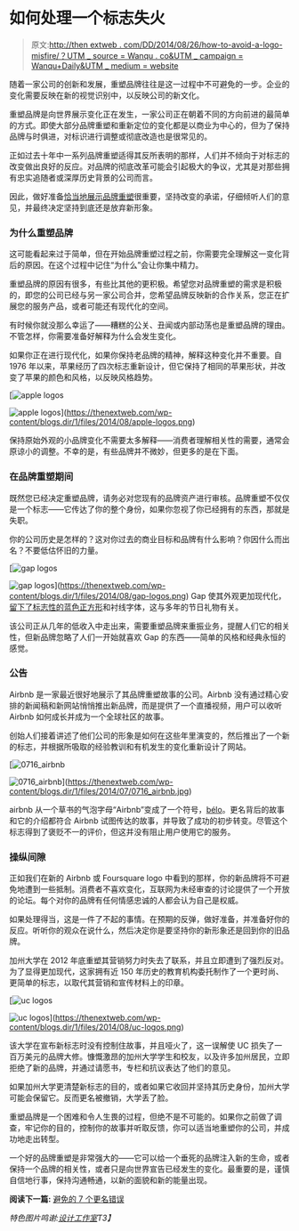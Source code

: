 # 如何处理一个标志失火

> 原文:[http://then extweb . com/DD/2014/08/26/how-to-avoid-a-logo-misfire/？UTM _ source = Wanqu . co&UTM _ campaign = Wanqu+Daily&UTM _ medium = website](http://thenextweb.com/dd/2014/08/26/how-to-avoid-a-logo-misfire/?utm_source=wanqu.co&utm_campaign=Wanqu+Daily&utm_medium=website)

随着一家公司的创新和发展，重塑品牌往往是这一过程中不可避免的一步。企业的变化需要反映在新的视觉识别中，以反映公司的新文化。

重塑品牌是向世界展示变化正在发生，一家公司正在朝着不同的方向前进的最简单的方式。即使大部分品牌重塑和重新定位的变化都是以商业为中心的，但为了保持品牌与时俱进，对标识进行调整或彻底改造也是很常见的。

正如过去十年中一系列品牌重塑适得其反所表明的那样，人们并不倾向于对标志的改变做出良好的反应。对品牌的彻底改革可能会引起极大的争议，尤其是对那些拥有忠实追随者或深厚历史背景的公司而言。

因此，做好准备[恰当地展示品牌重塑](https://thenextweb.com/news/8-steps-successfully-rebrand-business)很重要，坚持改变的承诺，仔细倾听人们的意见，并最终决定坚持到底还是放弃新形象。

### 为什么重塑品牌

这可能看起来过于简单，但在开始品牌重塑过程之前，你需要完全理解这一变化背后的原因。在这个过程中记住“为什么”会让你集中精力。

重塑品牌的原因有很多，有些比其他的更积极。希望您对品牌重塑的需求是积极的，即您的公司已经与另一家公司合并，您希望品牌反映新的合作关系，您正在扩展您的服务产品，或者可能还有现代化的空间。

有时候你就没那么幸运了——糟糕的公关、丑闻或内部动荡也是重塑品牌的理由。不管怎样，你需要准备好解释为什么会发生变化。

如果你正在进行现代化，如果你保持老品牌的精神，解释这种变化并不重要。自 1976 年以来，苹果经历了四次标志重新设计，但它保持了相同的苹果形状，并改变了苹果的颜色和风格，以反映风格趋势。

[](https://thenextweb.com/wp-content/blogs.dir/1/files/2014/08/apple-logos.png)

[![apple logos](../Images/2c8cfd1464acd28ff11fdb7496d97738.png)

<noscript><img loading="lazy" class="aligncenter size-fullwidth_post wp-image-793092" src="../Images/2c8cfd1464acd28ff11fdb7496d97738.png" alt="apple logos" srcset="https://cdn0.tnwcdn.com/wp-content/blogs.dir/1/files/2014/08/apple-logos-730x231.png 730w, https://cdn0.tnwcdn.com/wp-content/blogs.dir/1/files/2014/08/apple-logos-220x69.png 220w, https://cdn0.tnwcdn.com/wp-content/blogs.dir/1/files/2014/08/apple-logos-520x164.png 520w, https://cdn0.tnwcdn.com/wp-content/blogs.dir/1/files/2014/08/apple-logos.png 1312w" data-original-src="https://cdn0.tnwcdn.com/wp-content/blogs.dir/1/files/2014/08/apple-logos-730x231.png"/></noscript>](https://thenextweb.com/wp-content/blogs.dir/1/files/2014/08/apple-logos.png) 

[](https://thenextweb.com/wp-content/blogs.dir/1/files/2014/08/apple-logos.png)

保持原始外观的小品牌变化不需要太多解释——消费者理解相关性的需要，通常会原谅小的调整。不幸的是，有些品牌并不微妙，但更多的是在下面。

### 在品牌重塑期间

既然您已经决定重塑品牌，请务必对您现有的品牌资产进行审核。品牌重塑不仅仅是一个标志——它传达了你的整个身份，如果你忽视了你已经拥有的东西，那就是失职。

你的公司历史是怎样的？这对你过去的商业目标和品牌有什么影响？你因什么而出名？不要低估怀旧的力量。

[![gap logos](../Images/2229b1b0117601b88483b871172a37da.png)

<noscript><img loading="lazy" class="wp-image-793093 alignright" src="../Images/2229b1b0117601b88483b871172a37da.png" alt="gap logos" srcset="https://cdn0.tnwcdn.com/wp-content/blogs.dir/1/files/2014/08/gap-logos-730x405.png 730w, https://cdn0.tnwcdn.com/wp-content/blogs.dir/1/files/2014/08/gap-logos-220x122.png 220w, https://cdn0.tnwcdn.com/wp-content/blogs.dir/1/files/2014/08/gap-logos-520x288.png 520w, https://cdn0.tnwcdn.com/wp-content/blogs.dir/1/files/2014/08/gap-logos.png 782w" data-original-src="https://cdn0.tnwcdn.com/wp-content/blogs.dir/1/files/2014/08/gap-logos-730x405.png"/></noscript>](https://thenextweb.com/wp-content/blogs.dir/1/files/2014/08/gap-logos.png) Gap 使其外观更加现代化，[留下了标志性的蓝色正方形](http://adage.com/article/news/branding-gap-s-logo-change-disaster/146525/)和衬线字体，这与多年的节日礼物有关。

该公司正从几年的低收入中走出来，需要重塑品牌来重振业务，提醒人们它的相关性，但新品牌忽略了人们一开始就喜欢 Gap 的东西——简单的风格和经典永恒的感觉。

### 公告

Airbnb 是一家最近很好地展示了其品牌重塑故事的公司。Airbnb 没有通过精心安排的新闻稿和新网站悄悄推出新品牌，而是提供了一个直播视频，用户可以收听 Airbnb 如何成长并成为一个全球社区的故事。

创始人们接着讲述了他们公司的形象是如何在这些年里演变的，然后推出了一个新的标志，并根据所吸取的经验教训和有机发生的变化重新设计了网站。

[](https://thenextweb.com/wp-content/blogs.dir/1/files/2014/07/0716_airbnb.jpg)

[![0716_airbnb](../Images/2c1c86aeba37e666bf7a5df013634b73.png)

<noscript><img loading="lazy" class="aligncenter wp-image-780808" src="../Images/2c1c86aeba37e666bf7a5df013634b73.png" alt="0716_airbnb" srcset="https://cdn0.tnwcdn.com/wp-content/blogs.dir/1/files/2014/07/0716_airbnb.jpg 655w, https://cdn0.tnwcdn.com/wp-content/blogs.dir/1/files/2014/07/0716_airbnb-220x138.jpg 220w, https://cdn0.tnwcdn.com/wp-content/blogs.dir/1/files/2014/07/0716_airbnb-520x327.jpg 520w" data-original-src="https://cdn0.tnwcdn.com/wp-content/blogs.dir/1/files/2014/07/0716_airbnb.jpg"/></noscript>](https://thenextweb.com/wp-content/blogs.dir/1/files/2014/07/0716_airbnb.jpg) 

[](https://thenextweb.com/wp-content/blogs.dir/1/files/2014/07/0716_airbnb.jpg)

airbnb 从一个草书的气泡字母“Airbnb”变成了一个符号，[bélo](https://thenextweb.com/news/airbnb-updates-design-introduces-new-belo-logo)。更名背后的故事和它的介绍都符合 Airbnb 试图传达的故事，并导致了成功的初步转变。尽管这个标志得到了褒贬不一的评价，但这并没有阻止用户使用它的服务。

### 操纵间隙

正如我们在新的 Airbnb 或 Foursquare logo 中看到的那样，你的新品牌将不可避免地遭到一些抵制。消费者不喜欢变化，互联网为未经审查的讨论提供了一个开放的论坛。每个对你的品牌有任何情感忠诚的人都会认为自己是权威。

如果处理得当，这是一件了不起的事情。在预期的反弹，做好准备，并准备好你的反应。听听你的观众在说什么，然后决定你是要坚持你的新形象还是回到你的旧品牌。

加州大学在 2012 年底重塑其营销努力时失去了联系，并且立即遭到了强烈反对。为了显得更加现代，这家拥有近 150 年历史的教育机构委托制作了一个更时尚、更简单的标志，以取代其营销和宣传材料上的印章。

[](https://thenextweb.com/wp-content/blogs.dir/1/files/2014/08/uc-logos.png)

[![uc logos](../Images/2e90526382320f3281cbe05391b47bde.png)

<noscript><img loading="lazy" class="aligncenter wp-image-793094" src="../Images/2e90526382320f3281cbe05391b47bde.png" alt="uc logos" srcset="https://cdn0.tnwcdn.com/wp-content/blogs.dir/1/files/2014/08/uc-logos-730x459.png 730w, https://cdn0.tnwcdn.com/wp-content/blogs.dir/1/files/2014/08/uc-logos-220x138.png 220w, https://cdn0.tnwcdn.com/wp-content/blogs.dir/1/files/2014/08/uc-logos-520x327.png 520w, https://cdn0.tnwcdn.com/wp-content/blogs.dir/1/files/2014/08/uc-logos.png 1140w" data-original-src="https://cdn0.tnwcdn.com/wp-content/blogs.dir/1/files/2014/08/uc-logos-730x459.png"/></noscript>](https://thenextweb.com/wp-content/blogs.dir/1/files/2014/08/uc-logos.png) 

[](https://thenextweb.com/wp-content/blogs.dir/1/files/2014/08/uc-logos.png)

该大学在宣布新标志时没有控制住故事，并且哑火了，这一误解使 UC 损失了一百万美元的品牌大修。慷慨激昂的加州大学学生和校友，以及许多加州居民，立即拒绝了新的品牌，并通过请愿书，专栏和抗议表达了他们的意见。

如果加州大学更清楚新标志的目的，或者如果它收回并坚持其历史身份，加州大学可能会保留它。反而更名被撤销，大学丢了脸。

重塑品牌是一个困难和令人生畏的过程，但绝不是不可能的。如果你之前做了调查，牢记你的目的，控制你的故事并听取反馈，你可以适当地重塑你的公司，并成功地走出转型。

一个好的品牌重塑是非常强大的——它可以给一个垂死的品牌注入新的生命，或者保持一个品牌的相关性，或者只是向世界宣告已经发生的变化。最重要的是，谨慎自信地行事，保持沟通畅通，以新的面貌和新的能量出现。

**阅读下一篇:** [避免的 7 个更名错误](https://thenextweb.com/news/7-rebranding-mistakes-avoid)

*特色图片鸣谢:[设计工作室](http://www.wearedesignstudio.com/works/airbnb-process/)T3】*